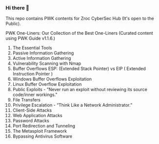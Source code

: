 ### Hi there 👋

This repo contains PWK contents for Zroc CyberSec Hub (It's open to the Public).

PWK One-Liners: Our Collection of the Best One-Liners (Curated content using PWK Guide v1.1.6.)

1.	The Essential Tools
2.	Passive Information Gathering
3.	Active Information Gathering
4.	Vulnerability Scanning with Nmap
5.	Buffer Overflows ESP: (Extended Stack Pointer) vs EIP ( Extended Instruction Pointer )
6.	Windows Buffer Overflows Exploitation
7.	Linux Buffer Overflow Exploitation
8.	Public Exploits - "Never run an exploit without reviewing its source code/inner workings."
9.	File Transfers
10.	Privilege Escalation - “Think Like a Network Administrator.”
11.	Client-Side Attacks
12.	Web Application Attacks
13.	Password Attacks
14.	Port Redirection and Tunneling
15.	The Metasploit Framework
16.	Bypassing Antivirus Software
 
